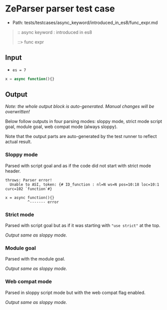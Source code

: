 # ZeParser parser test case

- Path: tests/testcases/async_keyword/introduced_in_es8/func_expr.md

> :: async keyword : introduced in es8
>
> ::> func expr

## Input

- `es = 7`

`````js
x = async function(){}
`````

## Output

_Note: the whole output block is auto-generated. Manual changes will be overwritten!_

Below follow outputs in four parsing modes: sloppy mode, strict mode script goal, module goal, web compat mode (always sloppy).

Note that the output parts are auto-generated by the test runner to reflect actual result.

### Sloppy mode

Parsed with script goal and as if the code did not start with strict mode header.

`````
throws: Parser error!
  Unable to ASI, token: {# ID_function : nl=N ws=N pos=10:18 loc=10:1 curc=102 `function`#}

x = async function(){}
          ^------- error
`````

### Strict mode

Parsed with script goal but as if it was starting with `"use strict"` at the top.

_Output same as sloppy mode._

### Module goal

Parsed with the module goal.

_Output same as sloppy mode._

### Web compat mode

Parsed in sloppy script mode but with the web compat flag enabled.

_Output same as sloppy mode._
